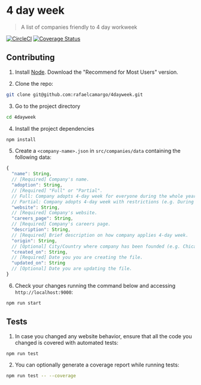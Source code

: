 # 4 day week
> A list of companies friendly to 4 day workweek

[![CircleCI](https://dl.circleci.com/status-badge/img/gh/rafaelcamargo/4dayweek/tree/main.svg?style=svg)](https://dl.circleci.com/status-badge/redirect/gh/rafaelcamargo/4dayweek/tree/main)
[![Coverage Status](https://coveralls.io/repos/github/rafaelcamargo/4dayweek/badge.svg?branch=main)](https://coveralls.io/github/rafaelcamargo/4dayweek?branch=main)

## Contributing

1. Install [Node](https://nodejs.org/en/). Download the "Recommend for Most Users" version.

2. Clone the repo:
``` bash
git clone git@github.com:rafaelcamargo/4dayweek.git
```

3. Go to the project directory
``` bash
cd 4dayweek
```

4. Install the project dependencies
``` bash
npm install
```

5. Create a `<company-name>.json` in `src/companies/data` containing the following data:
``` javascript
{
  "name": String,
  // [Required] Company's name.
  "adoption": String,
  // [Required] "Full" or "Partial".
  // Full: Company adopts 4-day week for everyone during the whole year.
  // Partial: Company adopts 4-day week with restrictions (e.g. During summer only).
  "website": String,
  // [Required] Company's website.
  "careers_page": String,
  // [Required] Company's careers page.
  "description": String,
  // [Required] Brief description on how company applies 4-day week.
  "origin": String,
  // [Optional] City/Country where company has been founded (e.g. Chicago, USA).
  "created_on": String,
  // [Required] Date you you are creating the file.
  "updated_on": String
  // [Optional] Date you are updating the file.
}
```

6. Check your changes running the command below and accessing `http://localhost:9000`:
``` bash
npm run start
```

## Tests

1. In case you changed any website behavior, ensure that all the code you changed is covered with automated tests:
``` bash
npm run test
```

2. You can optionally generate a coverage report while running tests:
``` bash
npm run test -- --coverage
```
